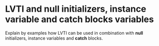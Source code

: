 # LVTI and null initializers, instance variable and catch blocks variables
Explain by examples how LVTI can be used in combination with **null** initializers, instance variables and **catch** blocks.
